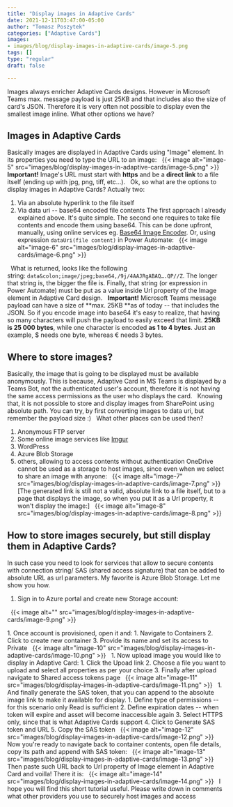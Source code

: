 ```yaml
---
title: "Display images in Adaptive Cards"
date: 2021-12-11T03:47:00-05:00
author: "Tomasz Poszytek"
categories: ["Adaptive Cards"]
images:
- images/blog/display-images-in-adaptive-cards/image-5.png
tags: []
type: "regular"
draft: false

---
```


Images always enricher Adaptive Cards designs. However in Microsoft
Teams max. message payload is just 25KB and that includes also the size
of card's JSON. Therefore it is very often not possible to display even
the smallest image inline. What other options we have?
 
## Images in Adaptive Cards 

Basically images are displayed in Adaptive Cards using "Image" element.
In its properties you need to type the URL to an image:
 
{{< image alt="image-5" src="images/blog/display-images-in-adaptive-cards/image-5.png" >}}
 
**Important!** Image's URL must start with **https** and be a **direct
link** to a file itself (ending up with jpg, png, tiff, etc...).
 
Ok, so what are the options to display images in Adaptive Cards?
Actually two:
1.  Via an absolute hyperlink to the file itself
2.  Via data uri -- base64 encoded file contents
The first approach I already explained above. It's quite simple. The
second one requires to take file contents and encode them using base64.
This can be done upfront, manually, using online services eg. [Base64
Image Encoder](https://www.base64-image.de/). Or, using
expression `dataUri(file content)` in Power Automate:
 
{{< image alt="image-6" src="images/blog/display-images-in-adaptive-cards/image-6.png" >}}

 
What is returned, looks like the following
string: `data&colon;image/jpeg;base64,/9j/4AAJRgABAQ….QP//Z`. The longer
that string is, the bigger the file is. Finally, that string (or
expression in Power Automate) must be put as a value inside Url property
of the Image element in Adaptive Card design.
 
**Important!** Microsoft Teams message payload can have a size of **max.
25KB **as of today -- that includes the JSON. So if you encode image
into base64 it's easy to realize, that having so many characters will
push the payload to easily exceed that limit. **25KB is 25 000 bytes**,
while one character is encoded **as 1 to 4 bytes**. Just an example, \$
needs one byte, whereas € needs 3 bytes.

## Where to store images? 

Basically, the image that is going to be displayed must be available
anonymously. This is because, Adaptive Card in MS Teams is displayed by
a Teams Bot, not the authenticated user's account, therefore it is not
having the same access permissions as the user who displays the card.
 
Knowing that, it is not possible to store and display images from
SharePoint using absolute path. You can try, by first converting images
to data uri, but remember the payload size :)
 
What other places can be used then?
1.  Anonymous FTP server
2.  Some online image services like [Imgur](https://imgur.com/)
3.  WordPress
4.  Azure Blob Storage
5.  others, allowing to access contents without authentication
OneDrive cannot be used as a storage to host images, since even when we
select to share an image with anyone:
 
{{< image alt="image-7" src="images/blog/display-images-in-adaptive-cards/image-7.png" >}}
 
[The generated link is still not a valid, absolute link to a file
itself, but to a page that displays the image, so when you put it as a
Url property, it won't display the
image:]
 
{{< image alt="image-8" src="images/blog/display-images-in-adaptive-cards/image-8.png" >}}
 
## How to store images securely, but still display them in Adaptive Cards? 
In such case you need to look for services that allow to secure contents
with connection string/ SAS (shared access signature) that can be added
to absolute URL as url parameters. My favorite is Azure Blob Storage.
Let me show you how.
 
1.  Sign in to Azure portal and create new Storage account:


 
{{< image alt="" src="images/blog/display-images-in-adaptive-cards/image-9.png" >}}              
</div>
1.  Once account is provisioned, open it and:
    1.  Navigate to Containers
    2.  Click to create new container
    3.  Provide its name and set its access to Private
 
{{< image alt="image-10" src="images/blog/display-images-in-adaptive-cards/image-10.png" >}}
 
1.  Now upload image you would like to display in Adaptive Card:
    1.  Click the Upoad link
    2.  Choose a file you want to upload and select all properties as
        per your choice
    3.  Finally after upload navigate to Shared access tokens page
 
{{< image alt="image-11" src="images/blog/display-images-in-adaptive-cards/image-11.png" >}}
 
1.  And finally generate the SAS token, that you can append to the
    absolute image link to make it available for display.
    1.  Define type of permissions -- for this scenario only Read is
        sufficient
    2.  Define expiration dates -- when token will expire and asset will
        become inaccessible again
    3.  Select HTTPS only, since that is what Adaptive Cards support
    4.  Click to Generate SAS token and URL
    5.  Copy the SAS token
 
{{< image alt="image-12" src="images/blog/display-images-in-adaptive-cards/image-12.png" >}}
 
Now you're ready to navigate back to container contents, open file
details, copy its path and append with SAS token:
 
{{< image alt="image-13" src="images/blog/display-images-in-adaptive-cards/image-13.png" >}}
 
Then paste such URL back to Url property of Image element in Adaptive
Card and voilla! There it is:
 
{{< image alt="image-14" src="images/blog/display-images-in-adaptive-cards/image-14.png" >}}
 
I hope you will find this short tutorial useful. Please write down in
comments what other providers you use to securely host images and access
 